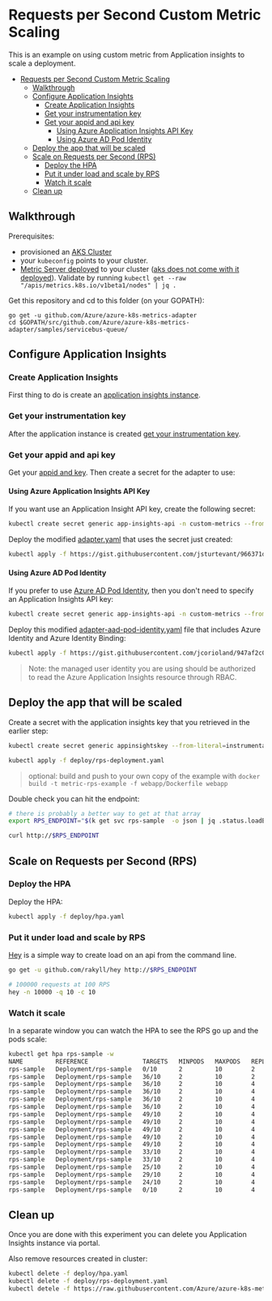 # Requests per Second Custom Metric Scaling

This is an example on using custom metric from Application insights to scale a deployment.

- [Requests per Second Custom Metric Scaling](#requests-per-second-custom-metric-scaling)
    - [Walkthrough](#walkthrough)
    - [Configure Application Insights](#configure-application-insights)
        - [Create Application Insights](#create-application-insights)
        - [Get your instrumentation key](#get-your-instrumentation-key)
        - [Get your appid and api key](#get-your-appid-and-api-key)
            - [Using Azure Application Insights API Key](#using-azure-application-insights-api-key)
            - [Using Azure AD Pod Identity](#using-azure-ad-pod-identity)
    - [Deploy the app that will be scaled](#deploy-the-app-that-will-be-scaled)
    - [Scale on Requests per Second (RPS)](#scale-on-requests-per-second-rps)
        - [Deploy the HPA](#deploy-the-hpa)
        - [Put it under load and scale by RPS](#put-it-under-load-and-scale-by-rps)
        - [Watch it scale](#watch-it-scale)
    - [Clean up](#clean-up)

## Walkthrough

Prerequisites:

- provisioned an [AKS Cluster](https://docs.microsoft.com/en-us/azure/aks/kubernetes-walkthrough)
- your `kubeconfig` points to your cluster.  
- [Metric Server deployed](https://github.com/kubernetes-incubator/metrics-server#deployment) to your cluster ([aks does not come with it deployed](https://github.com/Azure/AKS/issues/318)). Validate by running `kubectl get --raw "/apis/metrics.k8s.io/v1beta1/nodes" | jq .`

Get this repository and cd to this folder (on your GOPATH):

```
go get -u github.com/Azure/azure-k8s-metrics-adapter
cd $GOPATH/src/github.com/Azure/azure-k8s-metrics-adapter/samples/servicebus-queue/
```

## Configure Application Insights

### Create  Application Insights

First thing to do is create an [application insights instance](https://docs.microsoft.com/en-us/azure/application-insights/app-insights-nodejs-quick-start#enable-application-insights).

### Get your instrumentation key

After the application instance is created [get your instrumentation key](https://docs.microsoft.com/en-us/azure/application-insights/app-insights-nodejs-quick-start#configure-app-insights-sdk).

### Get your appid and api key

Get your [appid and key](https://dev.applicationinsights.io/documentation/Authorization/API-key-and-App-ID). Then create a secret for the adapter to use:

#### Using Azure Application Insights API Key

If you want use an Application Insight API key, create the following secret:

```bash
kubectl create secret generic app-insights-api -n custom-metrics --from-literal=app-insights-app-id=<appid> --from-literal=app-insights-key=<key>
```

Deploy the modified [adapter.yaml](https://gist.github.com/jsturtevant/966371df82be922e14438bcbc81f1f65) that uses the secret just created:

```bash
kubectl apply -f https://gist.githubusercontent.com/jsturtevant/966371df82be922e14438bcbc81f1f65/raw/2ca706bcc18d20af5956c66400df69c3bb83c002/deploy.yaml
```

#### Using Azure AD Pod Identity

If you prefer to use [Azure AD Pod Identity](/README.md#using-azure-ad-pod-identity), then you don't need to specify an Application Insights API key:

```bash
kubectl create secret generic app-insights-api -n custom-metrics --from-literal=app-insights-app-id=<appid>
```

Deploy this modified [adapter-aad-pod-identity.yaml](https://gist.github.com/jcorioland/947af2c02acd3bc2b4d8438f1e36a6bd) file that includes Azure Identity and Azure Identity Binding:

```bash
kubectl apply -f https://gist.githubusercontent.com/jcorioland/947af2c02acd3bc2b4d8438f1e36a6bd/raw/9ff013c18d3a76a9c41d9fce40ad445b166013fa/adapter-aad-pod-identity.yaml
```

> Note: the managed user identity you are using should be authorized to read the Azure Application Insights resource through RBAC.

## Deploy the app that will be scaled

Create a secret with the application insights key that you retrieved in the earlier step:

```bash
kubectl create secret generic appinsightskey --from-literal=instrumentation-key=<your-key-here>

kubectl apply -f deploy/rps-deployment.yaml
```

> optional: build and push to your own copy of the example with `docker build -t metric-rps-example -f webapp/Dockerfile webapp`

Double check you can hit the endpoint:

```bash
# there is probably a better way to get at that array
export RPS_ENDPOINT="$(k get svc rps-sample  -o json | jq .status.loadBalancer.ingress | jq -r '.[0]'.ip)"

curl http://$RPS_ENDPOINT
```

## Scale on Requests per Second (RPS)

### Deploy the HPA

Deploy the HPA:

```bash
kubectl apply -f deploy/hpa.yaml
```

### Put it under load and scale by RPS

[Hey](https://github.com/rakyll/hey) is a simple way to create load on an api from  the command line.

```bash
go get -u github.com/rakyll/hey http://$RPS_ENDPOINT

# 100000 requests at 100 RPS
hey -n 10000 -q 10 -c 10
```

### Watch it scale

In a separate window you can watch the HPA to see the RPS go up and the pods scale:

```bash
kubectl get hpa rps-sample -w
NAME         REFERENCE               TARGETS   MINPODS   MAXPODS   REPLICAS   AGE
rps-sample   Deployment/rps-sample   0/10      2         10        2          4d                                                            
rps-sample   Deployment/rps-sample   36/10     2         10        2         4d                                            
rps-sample   Deployment/rps-sample   36/10     2         10        4         4d
rps-sample   Deployment/rps-sample   36/10     2         10        4         4d                
rps-sample   Deployment/rps-sample   36/10     2         10        4         4d                                                          
rps-sample   Deployment/rps-sample   36/10     2         10        4         4d                                                             
rps-sample   Deployment/rps-sample   49/10     2         10        4         4d                                                      
rps-sample   Deployment/rps-sample   49/10     2         10        4         4d                                                             
rps-sample   Deployment/rps-sample   49/10     2         10        4         4d                                                     
rps-sample   Deployment/rps-sample   49/10     2         10        4         4d                                                             
rps-sample   Deployment/rps-sample   49/10     2         10        4         4d                                                     
rps-sample   Deployment/rps-sample   33/10     2         10        4         4d                                                             
rps-sample   Deployment/rps-sample   33/10     2         10        4         4d                                                          
rps-sample   Deployment/rps-sample   25/10     2         10        4         4d                                                             
rps-sample   Deployment/rps-sample   29/10     2         10        4         4d                                                          
rps-sample   Deployment/rps-sample   24/10     2         10        4         4d                                                             
rps-sample   Deployment/rps-sample   0/10      2         10        4         4d                                        
```

## Clean up

Once you are done with this experiment you can delete you Application Insights instance via portal.

Also remove resources created in cluster:

```bash
kubectl delete -f deploy/hpa.yaml
kubectl delete -f deploy/rps-deployment.yaml
kubectl detele -f https://raw.githubusercontent.com/Azure/azure-k8s-metrics-adapter/master/deploy/adapter.yaml
```